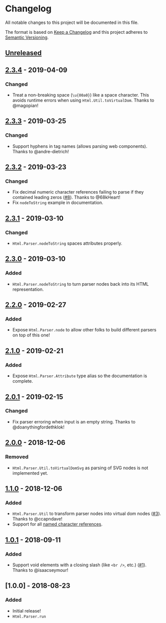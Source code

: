 # Changelog
All notable changes to this project will be documented in this file.

The format is based on [Keep a Changelog](http://keepachangelog.com/en/1.0.0/)
and this project adheres to [Semantic Versioning](http://semver.org/spec/v2.0.0.html).

## [Unreleased]

## [2.3.4] - 2019-04-09
### Changed
- Treat a non-breaking space (`\u{00a0}`) like a space character. This avoids runtime errors when using `Html.Util.toVirtualDom`. Thanks to @magopian!

## [2.3.3] - 2019-03-25
### Changed
- Support hyphens in tag names (allows parsing web components). Thanks to @andre-dietrich!

## [2.3.2] - 2019-03-23
### Changed
- Fix decimal numeric character references failing to parse if they contained leading zeros ([#8](https://github.com/hecrj/html-parser/pull/8/files)). Thanks to @68kHeart!
- Fix `nodeToString` example in documentation.

## [2.3.1] - 2019-03-10
### Changed
- `Html.Parser.nodeToString` spaces attributes properly.

## [2.3.0] - 2019-03-10
### Added
- `Html.Parser.nodeToString` to turn parser nodes back into its HTML representation.

## [2.2.0] - 2019-02-27
### Added
- Expose `Html.Parser.node` to allow other folks to build different parsers on top of this one!

## [2.1.0] - 2019-02-21
### Added
- Expose `Html.Parser.Attribute` type alias so the documentation is complete.

## [2.0.1] - 2019-02-15
### Changed
- Fix parser erroring when input is an empty string. Thanks to @doanythingfordethklok!

## [2.0.0] - 2018-12-06
### Removed
- `Html.Parser.Util.toVirtualDomSvg` as parsing of SVG nodes is not implemented yet.

## [1.1.0] - 2018-12-06
### Added
- `Html.Parser.Util` to transform parser nodes into virtual dom nodes ([#3](https://github.com/hecrj/html-parser/pull/3)). Thanks to @ccapndave!
- Support for all [named character references][named-character-references].

## [1.0.1] - 2018-09-11
### Added
- Support void elements with a closing slash (like `<br />`, etc.) ([#1](https://github.com/hecrj/html-parser/pull/1)). Thanks to @isaacseymour!

## [1.0.0] - 2018-08-23
### Added
- Initial release!
- `Html.Parser.run`

[named-character-references]: https://www.w3.org/TR/html5/syntax.html#named-character-references

[Unreleased]: https://github.com/hecrj/html-parser/compare/2.3.4...HEAD
[2.3.4]: https://github.com/hecrj/html-parser/compare/2.3.3...2.3.4
[2.3.3]: https://github.com/hecrj/html-parser/compare/2.3.2...2.3.3
[2.3.2]: https://github.com/hecrj/html-parser/compare/2.3.1...2.3.2
[2.3.1]: https://github.com/hecrj/html-parser/compare/2.3.0...2.3.1
[2.3.0]: https://github.com/hecrj/html-parser/compare/2.2.0...2.3.0
[2.2.0]: https://github.com/hecrj/html-parser/compare/2.1.0...2.2.0
[2.1.0]: https://github.com/hecrj/html-parser/compare/2.0.1...2.1.0
[2.0.1]: https://github.com/hecrj/html-parser/compare/2.0.0...2.0.1
[2.0.0]: https://github.com/hecrj/html-parser/compare/1.1.0...2.0.0
[1.1.0]: https://github.com/hecrj/html-parser/compare/1.0.1...1.1.0
[1.0.1]: https://github.com/hecrj/html-parser/compare/1.0.0...1.0.1
